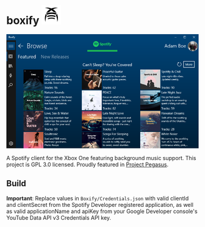 # boxify ![Boxify Logo](Boxify/Assets/BoxifyLogo-Dark.png?raw=true "Boxify Logo")
![Boxify Screenshot](DesktopScreenshot.png?raw=true "Boxify Screenshot")

A Spotify client for the Xbox One featuring background music support. This project is GPL 3.0 licensed. Proudly featured in [Project Pegasus](https://github.com/wiired24/ProjectPegasus).

## Build
**Important**: Replace values in `Boxify/Credentials.json` with valid clientId and clientSecret from the Spotify Developer registered application, as well as valid applicationName and apiKey from your Google Developer console's YouTube Data API v3 Credentials API key.
